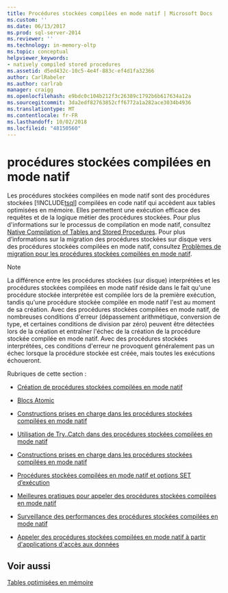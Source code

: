 ```yaml
---
title: Procédures stockées compilées en mode natif | Microsoft Docs
ms.custom: ''
ms.date: 06/13/2017
ms.prod: sql-server-2014
ms.reviewer: ''
ms.technology: in-memory-oltp
ms.topic: conceptual
helpviewer_keywords:
- natively compiled stored procedures
ms.assetid: d5ed432c-10c5-4e4f-883c-ef4d1fa32366
author: CarlRabeler
ms.author: carlrab
manager: craigg
ms.openlocfilehash: e9bdc0c104b212f3c26389c1792b6b617634a12a
ms.sourcegitcommit: 3da2edf82763852cff6772a1a282ace3034b4936
ms.translationtype: MT
ms.contentlocale: fr-FR
ms.lasthandoff: 10/02/2018
ms.locfileid: "48150560"
---
```

# <a name="natively-compiled-stored-procedures"></a>procédures stockées compilées en mode natif
  Les procédures stockées compilées en mode natif sont des procédures stockées [!INCLUDE[tsql](../../includes/tsql-md.md)] compilées en code natif qui accèdent aux tables optimisées en mémoire. Elles permettent une exécution efficace des requêtes et de la logique métier des procédures stockées. Pour plus d'informations sur le processus de compilation en mode natif, consultez [Native Compilation of Tables and Stored Procedures](native-compilation-of-tables-and-stored-procedures.md). Pour plus d’informations sur la migration des procédures stockées sur disque vers des procédures stockées compilées en mode natif, consultez [Problèmes de migration pour les procédures stockées compilées en mode natif](migration-issues-for-natively-compiled-stored-procedures.md).  
  
> [!NOTE]  
>  La différence entre les procédures stockées (sur disque) interprétées et les procédures stockées compilées en mode natif réside dans le fait qu'une procédure stockée interprétée est compilée lors de la première exécution, tandis qu'une procédure stockée compilée en mode natif l'est au moment de sa création. Avec des procédures stockées compilées en mode natif, de nombreuses conditions d'erreur (dépassement arithmétique, conversion de type, et certaines conditions de division par zéro) peuvent être détectées lors de la création et entraîner l'échec de la création de la procédure stockée compilée en mode natif. Avec des procédures stockées interprétées, ces conditions d'erreur ne provoquent généralement pas un échec lorsque la procédure stockée est créée, mais toutes les exécutions échoueront.  
  
 Rubriques de cette section :  
  
-   [Création de procédures stockées compilées en mode natif](creating-natively-compiled-stored-procedures.md)  
  
-   [Blocs Atomic](atomic-blocks-in-native-procedures.md)  
  
-   [Constructions prises en charge dans les procédures stockées compilées en mode natif](supported-features-for-natively-compiled-t-sql-modules.md)  
  
-   [Utilisation de Try..Catch dans des procédures stockées compilées en mode natif](../../database-engine/using-try-catch-in-natively-compiled-stored-procedures.md)  
  
-   [Constructions prises en charge dans les procédures stockées compilées en mode natif](supported-ddl-for-natively-compiled-t-sql-modules.md)  
  
-   [Procédures stockées compilées en mode natif et options SET d’exécution](natively-compiled-stored-procedures-and-execution-set-options.md)  
  
-   [Meilleures pratiques pour appeler des procédures stockées compilées en mode natif](best-practices-for-calling-natively-compiled-stored-procedures.md)  
  
-   [Surveillance des performances des procédures stockées compilées en mode natif](monitoring-performance-of-natively-compiled-stored-procedures.md)  
  
-   [Appeler des procédures stockées compilées en mode natif à partir d'applications d'accès aux données](calling-natively-compiled-stored-procedures-from-data-access-applications.md)  
  
## <a name="see-also"></a>Voir aussi  
 [Tables optimisées en mémoire](memory-optimized-tables.md)  
  
  
